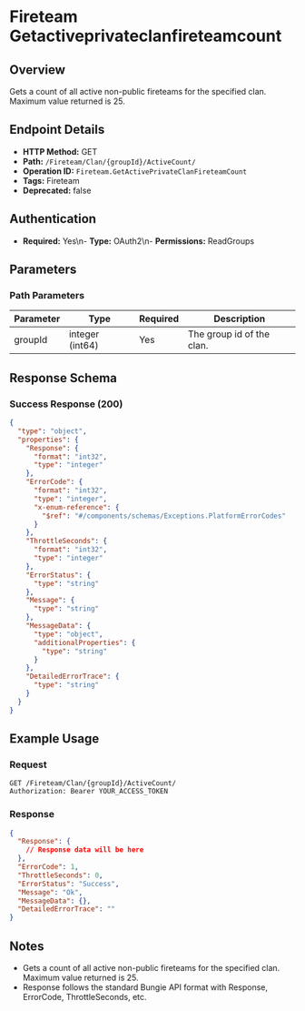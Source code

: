 # Fireteam Getactiveprivateclanfireteamcount

## Overview
Gets a count of all active non-public fireteams for the specified clan. Maximum value returned is 25.

## Endpoint Details
- **HTTP Method:** GET
- **Path:** `/Fireteam/Clan/{groupId}/ActiveCount/`
- **Operation ID:** `Fireteam.GetActivePrivateClanFireteamCount`
- **Tags:** Fireteam
- **Deprecated:** false

## Authentication
- **Required:** Yes\n- **Type:** OAuth2\n- **Permissions:** ReadGroups

## Parameters

### Path Parameters
| Parameter | Type | Required | Description |
|-----------|------|----------|-------------|
| groupId | integer (int64) | Yes | The group id of the clan. |


## Response Schema

### Success Response (200)
```json
{
  "type": "object",
  "properties": {
    "Response": {
      "format": "int32",
      "type": "integer"
    },
    "ErrorCode": {
      "format": "int32",
      "type": "integer",
      "x-enum-reference": {
        "$ref": "#/components/schemas/Exceptions.PlatformErrorCodes"
      }
    },
    "ThrottleSeconds": {
      "format": "int32",
      "type": "integer"
    },
    "ErrorStatus": {
      "type": "string"
    },
    "Message": {
      "type": "string"
    },
    "MessageData": {
      "type": "object",
      "additionalProperties": {
        "type": "string"
      }
    },
    "DetailedErrorTrace": {
      "type": "string"
    }
  }
}
```


## Example Usage

### Request
```http
GET /Fireteam/Clan/{groupId}/ActiveCount/
Authorization: Bearer YOUR_ACCESS_TOKEN
```

### Response
```json
{
  "Response": {
    // Response data will be here
  },
  "ErrorCode": 1,
  "ThrottleSeconds": 0,
  "ErrorStatus": "Success",
  "Message": "Ok",
  "MessageData": {},
  "DetailedErrorTrace": ""
}
```

## Notes
- Gets a count of all active non-public fireteams for the specified clan. Maximum value returned is 25.
- Response follows the standard Bungie API format with Response, ErrorCode, ThrottleSeconds, etc.
